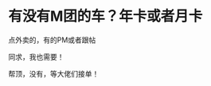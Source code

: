 # 有没有M团的车？年卡或者月卡


点外卖的，有的PM或者跟帖

同求，我也需要！

帮顶，没有，等大佬们接单！<br />
<br />
<img src="static/image/smiley/default/lol.gif" smilieid="12" border="0" alt="" /><img src="static/image/smiley/default/lol.gif" smilieid="12" border="0" alt="" /><img src="static/image/smiley/default/lol.gif" smilieid="12" border="0" alt="" />
